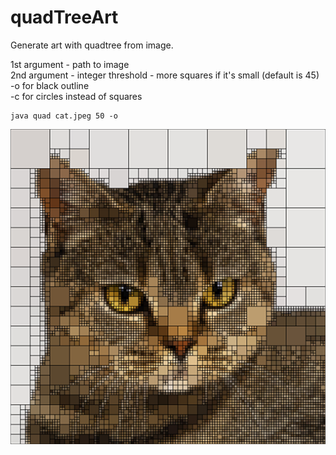 # quadTreeArt
Generate art with quadtree from image.  

1st argument - path to image  
2nd argument - integer threshold - more squares if it's small (default is 45)  
-o for black outline  
-c for circles instead of squares

```
java quad cat.jpeg 50 -o
```

![alt text](example.png)

